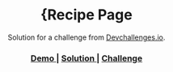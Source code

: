 <!-- Please update value in the {}  -->

<h1 align="center">{Recipe Page</h1>

<div align="center">
   Solution for a challenge from  <a href="http://devchallenges.io" target="_blank">Devchallenges.io</a>.
</div>

<div align="center">
  <h3>
    <a href="https://github.com/b-akanksha/RecipePage">
      Demo
    </a>
    <span> | </span>
    <a href="https://b-akanksha.github.io/RecipePage/">
      Solution
    </a>
    <span> | </span>
    <a href="https://devchallenges.io/challenges/OEKdUZ6xs0h99C38XVht#">
      Challenge
    </a>
  </h3>
</div>
